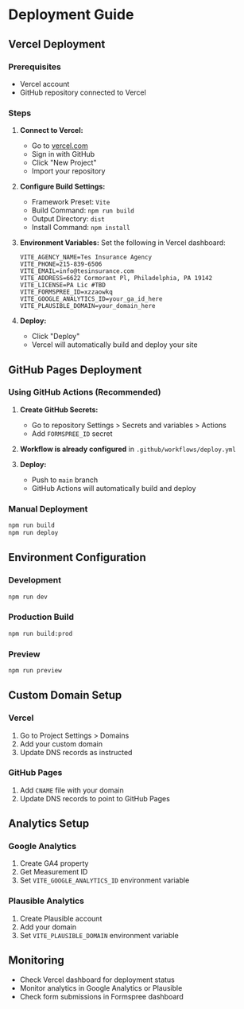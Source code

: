 # Deployment Guide

## Vercel Deployment

### Prerequisites
- Vercel account
- GitHub repository connected to Vercel

### Steps

1. **Connect to Vercel:**
   - Go to [vercel.com](https://vercel.com)
   - Sign in with GitHub
   - Click "New Project"
   - Import your repository

2. **Configure Build Settings:**
   - Framework Preset: `Vite`
   - Build Command: `npm run build`
   - Output Directory: `dist`
   - Install Command: `npm install`

3. **Environment Variables:**
   Set the following in Vercel dashboard:
   ```
   VITE_AGENCY_NAME=Tes Insurance Agency
   VITE_PHONE=215-839-6506
   VITE_EMAIL=info@tesinsurance.com
   VITE_ADDRESS=6622 Cormorant Pl, Philadelphia, PA 19142
   VITE_LICENSE=PA Lic #TBD
   VITE_FORMSPREE_ID=xzzaowkq
   VITE_GOOGLE_ANALYTICS_ID=your_ga_id_here
   VITE_PLAUSIBLE_DOMAIN=your_domain_here
   ```

4. **Deploy:**
   - Click "Deploy"
   - Vercel will automatically build and deploy your site

## GitHub Pages Deployment

### Using GitHub Actions (Recommended)

1. **Create GitHub Secrets:**
   - Go to repository Settings > Secrets and variables > Actions
   - Add `FORMSPREE_ID` secret

2. **Workflow is already configured** in `.github/workflows/deploy.yml`

3. **Deploy:**
   - Push to `main` branch
   - GitHub Actions will automatically build and deploy

### Manual Deployment

```bash
npm run build
npm run deploy
```

## Environment Configuration

### Development
```bash
npm run dev
```

### Production Build
```bash
npm run build:prod
```

### Preview
```bash
npm run preview
```

## Custom Domain Setup

### Vercel
1. Go to Project Settings > Domains
2. Add your custom domain
3. Update DNS records as instructed

### GitHub Pages
1. Add `CNAME` file with your domain
2. Update DNS records to point to GitHub Pages

## Analytics Setup

### Google Analytics
1. Create GA4 property
2. Get Measurement ID
3. Set `VITE_GOOGLE_ANALYTICS_ID` environment variable

### Plausible Analytics
1. Create Plausible account
2. Add your domain
3. Set `VITE_PLAUSIBLE_DOMAIN` environment variable

## Monitoring

- Check Vercel dashboard for deployment status
- Monitor analytics in Google Analytics or Plausible
- Check form submissions in Formspree dashboard
